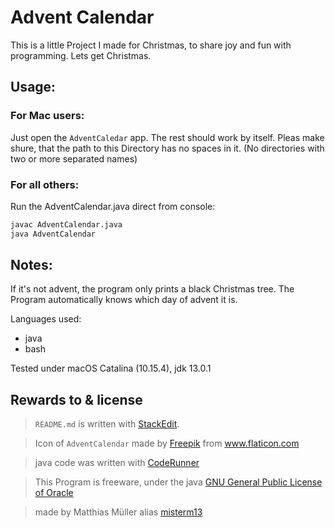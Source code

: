 
# Advent Calendar 

This is a little Project I made for Christmas, to share joy and fun with programming. Lets get Christmas. 


## Usage:

### For Mac users:
Just open the `AdventCaledar` app. The rest should work by itself. Pleas make shure, that the path to this Directory has no spaces in it. (No directories with two or more separated names)

### For all others:
Run the AdventCalendar.java direct from console:

```bash 
javac AdventCalendar.java
java AdventCalendar
```
## Notes:
If it's not advent, the program only prints a black Christmas tree. The Program automatically knows which day of advent it is.

Languages used:
- java 
- bash

Tested under macOS Catalina (10.15.4), jdk 13.0.1

## Rewards to & license
> `README.md` is written with [StackEdit](https://stackedit.io/).

> Icon of ``AdventCalendar`` made by <a href="https://www.flaticon.com/authors/freepik" title="Freepik">Freepik</a> from <a href="https://www.flaticon.com/" title="Flaticon">www.flaticon.com</a>

> java code was written with [CodeRunner](https://coderunnerapp.com)

> This Program is freeware, under the java [GNU General Public License of Oracle](https://www.oracle.com/java/technologies/javase/jdk-faqs.html)

> made by Matthias Müller alias [misterm13](https://github.com/MisterM13)